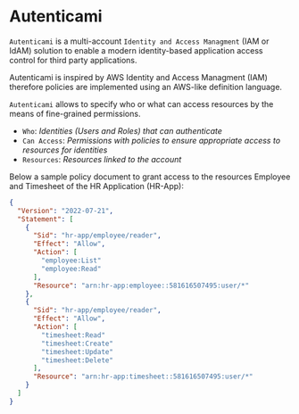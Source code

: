 # Autenticami

`Autenticami` is a multi-account `Identity and Access Managment` (IAM or IdAM) solution to enable a modern identity-based application access control for third party applications.

Autenticami is inspired by AWS Identity and Access Managment (IAM) therefore policies are implemented using an AWS-like definition language.

`Autenticami` allows to specify who or what can access resources by the means of fine-grained permissions.

- `Who`: *Identities (Users and Roles) that can authenticate*
- `Can Access`: *Permissions with policies to ensure appropriate access to resources for identities*
- `Resources`: *Resources linked to the account*

Below a sample policy document to grant access to the resources Employee and Timesheet of the HR Application (HR-App):

```json
{
  "Version": "2022-07-21",
  "Statement": [
    {
      "Sid": "hr-app/employee/reader",
      "Effect": "Allow",
      "Action": [
        "employee:List"
        "employee:Read"
      ],
      "Resource": "arn:hr-app:employee::581616507495:user/*"
    },
    {
      "Sid": "hr-app/employee/reader",
      "Effect": "Allow",
      "Action": [
        "timesheet:Read"
        "timesheet:Create"
        "timesheet:Update"
        "timesheet:Delete"
      ],
      "Resource": "arn:hr-app:timesheet::581616507495:user/*"
    }
  ]
}
```
